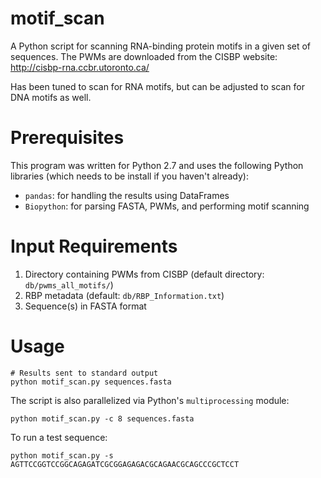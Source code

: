 # motif_scan

A Python script for scanning RNA-binding protein motifs in a given set of
sequences. The PWMs are downloaded from the CISBP website:
http://cisbp-rna.ccbr.utoronto.ca/

Has been tuned to scan for RNA motifs, but can be adjusted to scan for DNA
motifs as well. 

# Prerequisites

This program was written for Python 2.7 and uses the following Python libraries
(which needs to be install if you haven't already):
 - `pandas`: for handling the results using DataFrames
 - `Biopython`: for parsing FASTA, PWMs, and performing motif scanning

# Input Requirements

 1. Directory containing PWMs from CISBP (default directory: `db/pwms_all_motifs/`)
 1. RBP metadata (default: `db/RBP_Information.txt`)
 1. Sequence(s) in FASTA format

# Usage

```
# Results sent to standard output
python motif_scan.py sequences.fasta
```

The script is also parallelized via Python's `multiprocessing` module:
```
python motif_scan.py -c 8 sequences.fasta
```

To run a test sequence:

```
python motif_scan.py -s AGTTCCGGTCCGGCAGAGATCGCGGAGAGACGCAGAACGCAGCCCGCTCCT
```

